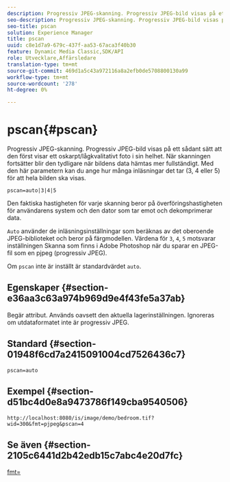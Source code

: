 ```yaml
---
description: Progressiv JPEG-skanning. Progressiv JPEG-bild visas på ett sådant sätt att den först visar ett oskarpt/lågkvalitativt foto i sin helhet. När skanningen fortsätter blir den tydligare när bildens data hämtas mer fullständigt. Med den här parametern kan du ange hur många inläsningar det tar (3, 4 eller 5) för att hela bilden ska visas.
seo-description: Progressiv JPEG-skanning. Progressiv JPEG-bild visas på ett sådant sätt att den först visar ett oskarpt/lågkvalitativt foto i sin helhet. När skanningen fortsätter blir den tydligare när bildens data hämtas mer fullständigt. Med den här parametern kan du ange hur många inläsningar det tar (3, 4 eller 5) för att hela bilden ska visas.
seo-title: pscan
solution: Experience Manager
title: pscan
uuid: c8e1d7a9-679c-437f-aa53-67aca3f40b30
feature: Dynamic Media Classic,SDK/API
role: Utvecklare,Affärsledare
translation-type: tm+mt
source-git-commit: 469d1a5c43a972116a8a2efb0de5708800130a99
workflow-type: tm+mt
source-wordcount: '278'
ht-degree: 0%

---
```



# pscan{#pscan}

Progressiv JPEG-skanning. Progressiv JPEG-bild visas på ett sådant sätt att den först visar ett oskarpt/lågkvalitativt foto i sin helhet. När skanningen fortsätter blir den tydligare när bildens data hämtas mer fullständigt. Med den här parametern kan du ange hur många inläsningar det tar (3, 4 eller 5) för att hela bilden ska visas.

`pscan=auto|3|4|5`

Den faktiska hastigheten för varje skanning beror på överföringshastigheten för användarens system och den dator som tar emot och dekomprimerar data.

`Auto` använder de inläsningsinställningar som beräknas av det oberoende JPEG-biblioteket och beror på färgmodellen. Värdena för `3`, `4`, `5` motsvarar inställningen Skanna som finns i Adobe Photoshop när du sparar en JPEG-fil som en pjpeg (progressiv JPEG).

Om `pscan` inte är inställt är standardvärdet `auto`.

## Egenskaper {#section-e36aa3c63a974b969d9e4f43fe5a37ab}

Begär attribut. Används oavsett den aktuella lagerinställningen. Ignoreras om utdataformatet inte är progressiv JPEG.

## Standard {#section-01948f6cd7a2415091004cd7526436c7}

`pscan=auto`

## Exempel {#section-d51bc4d0e8a9473786f149cba9540506}

`http://localhost:8080/is/image/demo/bedroom.tif?wid=300&fmt=pjpeg&pscan=4`

## Se även {#section-2105c6441d2b42edb15c7abc4e20d7fc}

[fmt=](../../../../../is-api/http-ref/image-serving-api-ref/c-http-protocol-reference/c-command-reference/r-is-http-fmt.md#reference-cdf10043423b45ba9fe15157fb3ae37a)
